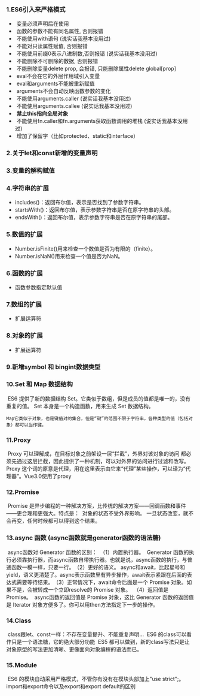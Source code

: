 ### 1.ES6引入来严格模式

- ​    变量必须声明后在使用
- ​    函数的参数不能有同名属性, 否则报错 
- ​    不能使用with语句 (说实话我基本没用过)
- ​    不能对只读属性赋值, 否则报错
- ​    不能使用前缀0表示八进制数,否则报错 (说实话我基本没用过)
- ​    不能删除不可删除的数据, 否则报错
- ​    不能删除变量delete prop, 会报错, 只能删除属性delete global[prop]
- ​    eval不会在它的外层作用域引入变量
- ​    eval和arguments不能被重新赋值
- ​    arguments不会自动反映函数参数的变化
- ​    不能使用arguments.caller (说实话我基本没用过)
- ​    不能使用arguments.callee (说实话我基本没用过)
- ​    **禁止this指向全局对象**
- ​    不能使用fn.caller和fn.arguments获取函数调用的堆栈 (说实话我基本没用过)
- ​    增加了保留字（比如protected、static和interface）



### 2.关于let和const新增的变量声明 

### 3.变量的解构赋值

### 4.字符串的扩展

   - includes()：返回布尔值，表示是否找到了参数字符串。
   - startsWith()：返回布尔值，表示参数字符串是否在原字符串的头部。
   - endsWith()：返回布尔值，表示参数字符串是否在原字符串的尾部。

### 5.数值的扩展
   - Number.isFinite()用来检查一个数值是否为有限的（finite）。
   - Number.isNaN()用来检查一个值是否为NaN。
### 6.函数的扩展
- 函数参数指定默认值

###  7.数组的扩展
- 扩展运算符

###  8.对象的扩展
- 扩展运算符

### 9.新增symbol 和 bingint数据类型

### 10.Set 和 Map 数据结构 
​    ES6 提供了新的数据结构 Set。它类似于数组，但是成员的值都是唯一的，没有重复的值。 Set 本身是一个构造函数，用来生成 Set 数据结构。

    Map它类似于对象，也是键值对的集合，但是“键”的范围不限于字符串，各种类型的值（包括对象）都可以当作键。
### 11.Proxy
​    Proxy 可以理解成，在目标对象之前架设一层“拦截”，外界对该对象的访问
​    都必须先通过这层拦截，因此提供了一种机制，可以对外界的访问进行过滤和改写。
​    Proxy 这个词的原意是代理，用在这里表示由它来“代理”某些操作，可以译为“代理器”。
​    Vue3.0使用了proxy

### 12.Promise
​    Promise 是异步编程的一种解决方案，比传统的解决方案——回调函数和事件——更合理和更强大。
​    特点是：
​        对象的状态不受外界影响。
​        一旦状态改变，就不会再变，任何时候都可以得到这个结果。

###  13.async 函数 (async函数就是generator函数的语法糖)
​    async函数对 Generator 函数的区别：
​    （1）内置执行器。
​    Generator 函数的执行必须靠执行器，而async函数自带执行器。也就是说，async函数的执行，与普通函数一模一样，只要一行。
​    （2）更好的语义。
​    async和await，比起星号和yield，语义更清楚了。async表示函数里有异步操作，await表示紧跟在后面的表达式需要等待结果。
​    （3）正常情况下，await命令后面是一个 Promise 对象。如果不是，会被转成一个立即resolve的 Promise 对象。
​    （4）返回值是 Promise。
​    async函数的返回值是 Promise 对象，这比 Generator 函数的返回值是 Iterator 对象方便多了。你可以用then方法指定下一步的操作。

### 14.Class 
​    class跟let、const一样：不存在变量提升、不能重复声明...
​    ES6 的class可以看作只是一个语法糖，它的绝大部分功能
​    ES5 都可以做到，新的class写法只是让对象原型的写法更加清晰、更像面向对象编程的语法而已。

### 15.Module
​    ES6 的模块自动采用严格模式，不管你有没有在模块头部加上"use strict";。
​    import和export命令以及export和export default的区别